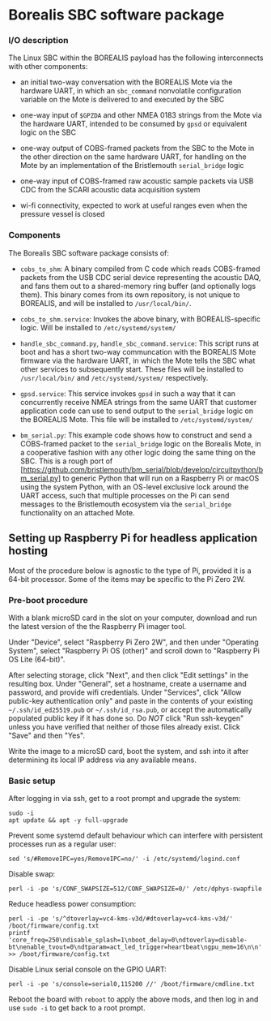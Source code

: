 # Borealis SBC software package

### I/O description

The Linux SBC within the BOREALIS payload has the following interconnects with other components:

- an initial two-way conversation with the BOREALIS Mote via the hardware UART, in which an `sbc_command` nonvolatile configuration variable on the Mote is delivered to and executed by the SBC

- one-way input of `$GPZDA` and other NMEA 0183 strings from the Mote via the hardware UART, intended to be consumed by `gpsd` or equivalent logic on the SBC

- one-way output of COBS-framed packets from the SBC to the Mote in the other direction on the same hardware UART, for handling on the Mote by an implementation of the Bristlemouth `serial_bridge` logic

- one-way input of COBS-framed raw acoustic sample packets via USB CDC from the SCARI acoustic data acquisition system

- wi-fi connectivity, expected to work at useful ranges even when the pressure vessel is closed

### Components

The Borealis SBC software package consists of:

- `cobs_to_shm`: A binary compiled from C code which reads COBS-framed packets from the USB CDC serial device representing the acoustic DAQ, and fans them out to a shared-memory ring buffer (and optionally logs them). This binary comes from its own repository, is not unique to BOREALIS, and will be installed to `/usr/local/bin/`.

- `cobs_to_shm.service`: Invokes the above binary, with BOREALIS-specific logic. Will be installed to `/etc/systemd/system/`

- `handle_sbc_command.py`, `handle_sbc_command.service`: This script runs at boot and has a short two-way communcation with the BOREALIS Mote firmware via the hardware UART, in which the Mote tells the SBC what other services to subsequently start. These files will be installed to `/usr/local/bin/` and `/etc/systemd/system/` respectively.

- `gpsd.service`: This service invokes `gpsd` in such a way that it can concurrently receive NMEA strings from the same UART that customer application code can use to send output to the `serial_bridge` logic on the BOREALIS Mote. This file will be installed to `/etc/systemd/system/`

- `bm_serial.py`: This example code shows how to construct and send a COBS-framed packet to the `serial_bridge` logic on the Borealis Mote, in a cooperative fashion with any other logic doing the same thing on the SBC. This is a rough port of [https://github.com/bristlemouth/bm_serial/blob/develop/circuitpython/bm_serial.py] to generic Python that will run on a Raspberry Pi or macOS using the system Python, with an OS-level exclusive lock around the UART access, such that multiple processes on the Pi can send messages to the Bristlemouth ecosystem via the `serial_bridge` functionality on an attached Mote.

## Setting up Raspberry Pi for headless application hosting

Most of the procedure below is agnostic to the type of Pi, provided it is a 64-bit processor. Some of the items may be specific to the Pi Zero 2W.

### Pre-boot procedure

With a blank microSD card in the slot on your computer, download and run the latest version of the the Raspberry Pi imager tool.

Under "Device", select "Raspberry Pi Zero 2W", and then under "Operating System", select "Raspberry Pi OS (other)" and scroll down to "Raspberry Pi OS Lite (64-bit)".

After selecting storage, click "Next", and then click "Edit settings" in the resulting box. Under "General", set a hostname, create a username and password, and provide wifi credentials. Under "Services", click "Allow public-key authentication only" and paste in the contents of your existing `~/.ssh/id_ed25519.pub` or `~/.ssh/id_rsa.pub`, or accept the automatically populated public key if it has done so. Do *NOT* click "Run ssh-keygen" unless you have verified that neither of those files already exist. Click "Save" and then "Yes".

Write the image to a microSD card, boot the system, and ssh into it after determining its local IP address via any available means.

### Basic setup

After logging in via ssh, get to a root prompt and upgrade the system:

    sudo -i
    apt update && apt -y full-upgrade

Prevent some systemd default behaviour which can interfere with persistent processes run as a regular user:

    sed 's/#RemoveIPC=yes/RemoveIPC=no/' -i /etc/systemd/logind.conf

Disable swap:

    perl -i -pe 's/CONF_SWAPSIZE=512/CONF_SWAPSIZE=0/' /etc/dphys-swapfile

Reduce headless power consumption:

    perl -i -pe 's/^dtoverlay=vc4-kms-v3d/#dtoverlay=vc4-kms-v3d/' /boot/firmware/config.txt
    printf 'core_freq=250\ndisable_splash=1\nboot_delay=0\ndtoverlay=disable-bt\nenable_tvout=0\ndtparam=act_led_trigger=heartbeat\ngpu_mem=16\n\n' >> /boot/firmware/config.txt

Disable Linux serial console on the GPIO UART:

    perl -i -pe 's/console=serial0,115200 //' /boot/firmware/cmdline.txt

Reboot the board with `reboot` to apply the above mods, and then log in and use `sudo -i` to get back to a root prompt.

